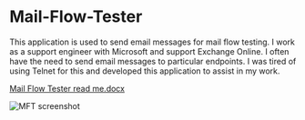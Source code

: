 # Mail-Flow-Tester
This application is used to send email messages for mail flow testing. I work as a support engineer with Microsoft and support Exchange Online. I often have the need to send email messages to particular endpoints. I was tired of using Telnet for this and developed this application to assist in my work.

[Mail Flow Tester read me.docx](https://github.com/SeriousSneak/Mail-Flow-Tester/files/7609081/Mail.Flow.Tester.read.me.docx)

![MFT screenshot](https://user-images.githubusercontent.com/48761543/143590414-42454a76-de7c-4f28-86f4-b0ddcac8cc31.png)
